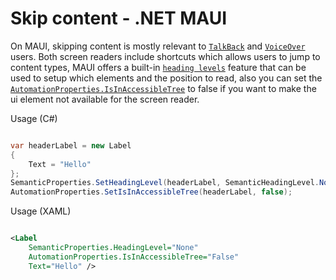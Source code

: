 # Skip content - .NET MAUI

On MAUI, skipping content is mostly relevant to [`TalkBack`](https://appt.org/en/docs/android/features/talkback) and [`VoiceOver`](https://appt.org/en/docs/ios/features/voiceover) users. Both screen readers include shortcuts which allows users to jump to content types, MAUI offers a built-in [`heading levels`](https://learn.microsoft.com/en-us/dotnet/maui/fundamentals/accessibility#heading-levels) feature that can be used to setup which elements and the position to read, also you can set the [`AutomationProperties.IsInAccessibleTree`](https://learn.microsoft.com/en-us/dotnet/maui/fundamentals/accessibility#isinaccessibletree) to false if you want to make the ui element not available for the screen reader.

Usage (C#)

```csharp

var headerLabel = new Label
{
    Text = "Hello"
};
SemanticProperties.SetHeadingLevel(headerLabel, SemanticHeadingLevel.None);
AutomationProperties.SetIsInAccessibleTree(headerLabel, false);

```

Usage (XAML)

```xml

<Label
    SemanticProperties.HeadingLevel="None"
    AutomationProperties.IsInAccessibleTree="False"
    Text="Hello" />

```
